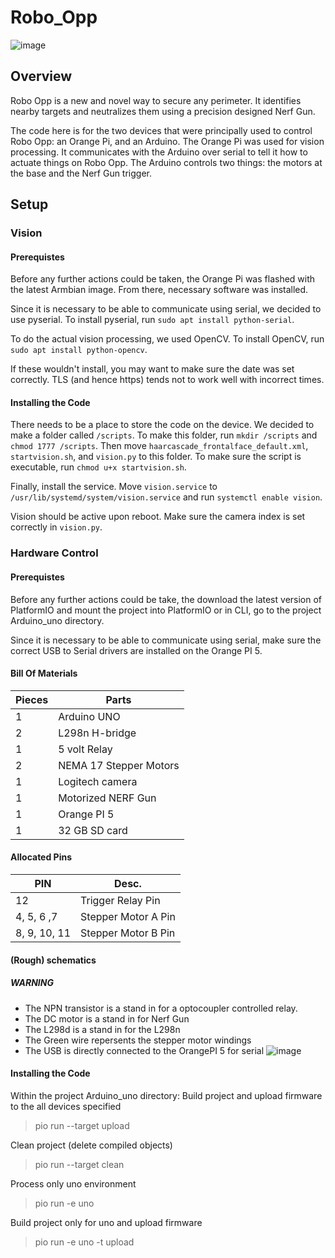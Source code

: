 # Robo_Opp
![image](https://github.com/h334w620/Robo_Opp/assets/123573593/b5e64647-80f4-420c-9fe2-906f9cd6907c)

## Overview

Robo Opp is a new and novel way to secure any perimeter. It identifies nearby targets and neutralizes them using a precision designed Nerf Gun.

The code here is for the two devices that were principally used to control Robo Opp: an Orange Pi, and an Arduino. The Orange Pi was used for vision processing. It communicates with the Arduino over serial to tell it how to actuate things on Robo Opp. The Arduino controls two things: the motors at the base and the Nerf Gun trigger.

## Setup

### Vision

#### Prerequistes

Before any further actions could be taken, the Orange Pi was flashed with the latest Armbian image. From there, necessary software was installed.

Since it is necessary to be able to communicate using serial, we decided to use pyserial. To install pyserial, run `sudo apt install python-serial`.

To do the actual vision processing, we used OpenCV. To install OpenCV, run `sudo apt install python-opencv`.

If these wouldn't install, you may want to make sure the date was set correctly. TLS (and hence https) tends not to work well with incorrect times.

#### Installing the Code

There needs to be a place to store the code on the device. We decided to make a folder called `/scripts`. To make this folder, run `mkdir /scripts` and `chmod 1777 /scripts`. Then move `haarcascade_frontalface_default.xml`, `startvision.sh`, and `vision.py` to this folder. To make sure the script is executable, run `chmod u+x startvision.sh`.

Finally, install the service. Move `vision.service` to `/usr/lib/systemd/system/vision.service` and run `systemctl enable vision`.

Vision should be active upon reboot. Make sure the camera index is set correctly in `vision.py`.

### Hardware Control
#### Prerequistes

Before any further actions could be take, the download the latest version of PlatformIO and mount the project into PlatformIO or in CLI, go to the project Arduino_uno directory. 

Since it is necessary to be able to communicate using serial, make sure the correct USB to Serial drivers are installed on the Orange PI 5.

#### Bill Of Materials
Pieces | Parts
------ | ------
1   | Arduino UNO
2  | L298n H-bridge
1 | 5 volt Relay
2 | NEMA 17 Stepper Motors
1 | Logitech camera
1 | Motorized NERF Gun
1 | Orange PI 5
1 | 32 GB SD card

#### Allocated Pins
PIN | Desc.
------ | ------
12   | Trigger Relay Pin
4, 5, 6 ,7   | Stepper Motor A Pin
8, 9, 10, 11 | Stepper Motor B Pin

#### (Rough) schematics
##### WARNING
- The NPN transistor is a stand in for a optocoupler controlled relay.
- The DC motor is a stand in for Nerf Gun
- The L298d is a stand in for the L298n
- The Green wire repersents the stepper motor windings
- The USB is directly connected to the OrangePI 5 for serial
![image](https://github.com/h334w620/Robo_Opp/assets/123573593/86343e01-ca8c-4af9-87bd-a3e8b8e7e63c)

#### Installing the Code

Within the project Arduino_uno directory:
Build project and upload firmware to the all devices specified
> pio run --target upload

Clean project (delete compiled objects)
> pio run --target clean

Process only uno environment
> pio run -e uno

Build project only for uno and upload firmware
> pio run -e uno -t upload

